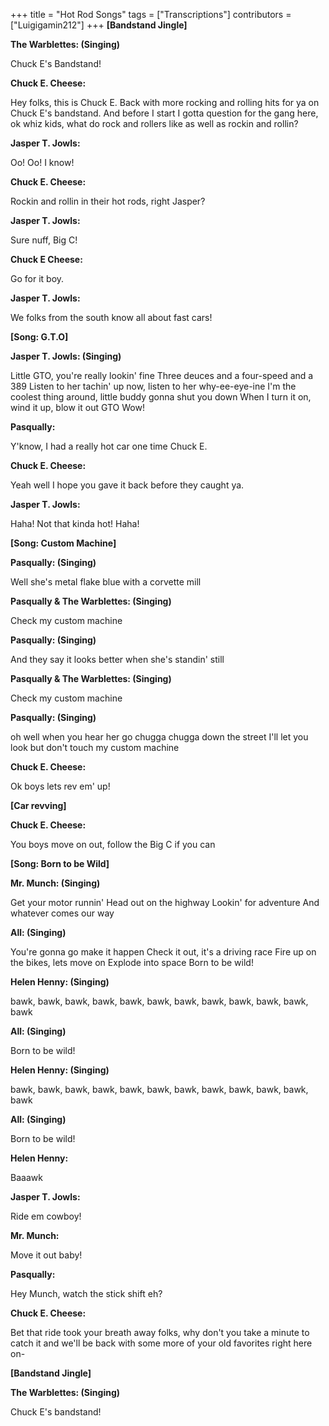 +++
title = "Hot Rod Songs"
tags = ["Transcriptions"]
contributors = ["Luigigamin212"]
+++
**[Bandstand Jingle]**


**The Warblettes: (Singing)**

Chuck E's Bandstand!

**Chuck E. Cheese:**

Hey folks, this is Chuck E. Back with more rocking and rolling hits for ya on Chuck E's bandstand. And before I start I gotta question for the gang here, ok whiz kids, what do rock and rollers like as well as rockin and rollin?

**Jasper T. Jowls:**

Oo! Oo! I know!

**Chuck E. Cheese:**

Rockin and rollin in their hot rods, right Jasper?

**Jasper T. Jowls:**

Sure nuff, Big C!

**Chuck E Cheese:**

Go for it boy.

**Jasper T. Jowls:**

We folks from the south know all about fast cars!

**[Song: G.T.O]**


**Jasper T. Jowls: (Singing)**

Little GTO, you're really lookin' fine
Three deuces and a four-speed and a 389
Listen to her tachin' up now, listen to her why-ee-eye-ine
I'm the coolest thing around, little buddy gonna shut you down
When I turn it on, wind it up, blow it out GTO
Wow!

**Pasqually:**

Y'know, I had a really hot car one time Chuck E.

**Chuck E. Cheese:**

Yeah well I hope you gave it back before they caught ya.

**Jasper T. Jowls:**

Haha! Not that kinda hot! Haha!

**[Song: Custom Machine]**


**Pasqually: (Singing)**

Well she's metal flake blue with a corvette mill

**Pasqually & The Warblettes: (Singing)**

Check my custom machine

**Pasqually: (Singing)**

And they say it looks better when she's standin' still

**Pasqually & The Warblettes: (Singing)**

Check my custom machine

**Pasqually: (Singing)**

oh well when you hear her go chugga chugga down the street 
I'll let you look but don't touch my custom machine

**Chuck E. Cheese:**

Ok boys lets rev em' up!

**[Car revving]**


**Chuck E. Cheese:**

You boys move on out, follow the Big C if you can

**[Song: Born to be Wild]**


**Mr. Munch: (Singing)**

Get your motor runnin'
Head out on the highway
Lookin' for adventure
And whatever comes our way

**All: (Singing)**

You're gonna go make it happen
Check it out, it's a driving race
Fire up on the bikes, lets move on
Explode into space
Born to be wild!

**Helen Henny: (Singing)**

bawk, bawk, bawk, bawk, bawk, bawk, bawk, bawk, bawk, bawk, bawk, bawk

**All: (Singing)**

Born to be wild!

**Helen Henny: (Singing)**

bawk, bawk, bawk, bawk, bawk, bawk, bawk, bawk, bawk, bawk, bawk, bawk

**All: (Singing)**

Born to be wild!

**Helen Henny:**

Baaawk

**Jasper T. Jowls:**

Ride em cowboy!

**Mr. Munch:**

Move it out baby!

**Pasqually:**

Hey Munch, watch the stick shift eh?

**Chuck E. Cheese:**

Bet that ride took your breath away folks, why don't you take a minute to catch it and we'll be back with some more of your old favorites right here on- 

**[Bandstand Jingle]**


**The Warblettes: (Singing)**

Chuck E's bandstand!
